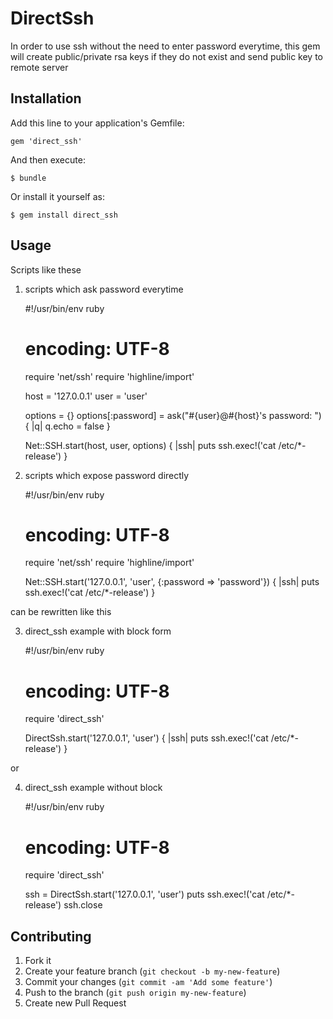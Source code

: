 # DirectSsh

In order to use ssh without the need to enter password everytime,
this gem will create public/private rsa keys if they do not exist
and send public key to remote server

## Installation

Add this line to your application's Gemfile:

    gem 'direct_ssh'

And then execute:

    $ bundle

Or install it yourself as:

    $ gem install direct_ssh

## Usage

Scripts like these

1. scripts which ask password everytime

    #!/usr/bin/env ruby
    # encoding: UTF-8
    
    require 'net/ssh'
    require 'highline/import'
    
    host = '127.0.0.1'
    user = 'user'
    
    options = {}
    options[:password] = ask("#{user}@#{host}'s password: ") { |q| q.echo = false }
    
    Net::SSH.start(host, user, options) { |ssh|
        puts ssh.exec!('cat /etc/*-release')
    }

2. scripts which expose password directly

    #!/usr/bin/env ruby
    # encoding: UTF-8
    
    require 'net/ssh'
    require 'highline/import'
    
    Net::SSH.start('127.0.0.1', 'user', {:password => 'password'}) { |ssh|
        puts ssh.exec!('cat /etc/*-release')
    }

can be rewritten like this

3. direct_ssh example with block form

    #!/usr/bin/env ruby
    # encoding: UTF-8
    
    require 'direct_ssh'
    
    DirectSsh.start('127.0.0.1', 'user') { |ssh|
        puts ssh.exec!('cat /etc/*-release')
    }

or

4. direct_ssh example without block

    #!/usr/bin/env ruby
    # encoding: UTF-8
    
    require 'direct_ssh'
    
    ssh = DirectSsh.start('127.0.0.1', 'user')
    puts ssh.exec!('cat /etc/*-release')
    ssh.close

## Contributing

1. Fork it
2. Create your feature branch (`git checkout -b my-new-feature`)
3. Commit your changes (`git commit -am 'Add some feature'`)
4. Push to the branch (`git push origin my-new-feature`)
5. Create new Pull Request

